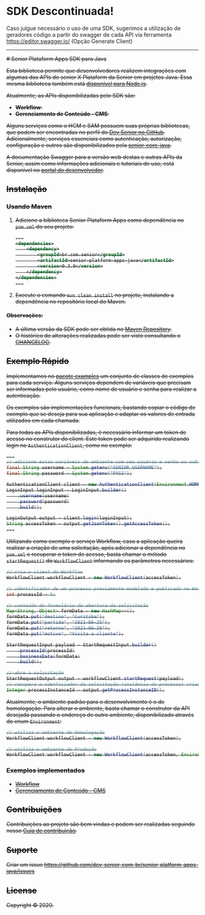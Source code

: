 # SDK Descontinuada!

Caso julgue necessário o uso de uma SDK, sugerimos a utilização de geradores código a partir do swagger de cada API via ferramenta https://editor.swagger.io/ (Opção Generate Client)

<hr />
<strike>
# Senior Plataform Apps SDK para Java

Esta biblioteca permite que desenvolvedores realizem integrações com algumas das APIs do senior X Plataform da Senior em projetos Java. Essa mesma biblioteca também está [disponível para Node.js](https://github.com/dev-senior-com-br/senior-platform-apps-node).

Atualmente, as APIs disponibilizadas pelo SDK são:
- **Workflow**: 
- **Gerenciamento de Conteúdo - CMS**: 

Alguns serviços como o HCM e SAM possuem suas próprias bibliotecas, que podem ser encontradas no perfil do [Dev Senior no GitHub](https://github.com/dev-senior-com-br). Adicionalmente, serviços essenciais como autenticação,  autorização, configuração e outros são disponibilizados pela [senior-core-java](https://github.com/dev-senior-com-br/senior-core-java).

A documentação Swagger para a versão web destas e outras APIs da Senior, assim como informações adicionais e tutoriais de uso, está disponível no [portal do desenvolvedor](https://dev.senior.com.br).

## Instalação

### Usando Maven
1. Adicione a biblioteca Senior Plataform Apps como dependência no `pom.xml` do seu projeto:
    ```xml
    ...
    <dependencies>
        <dependency>
            <groupId>br.com.senior</groupId>
            <artifactId>senior-platform-apps-java</artifactId>
            <version>0.3.0</version>
        </dependency>
    </dependencies>
    ...
    ```
2. Execute o comando `mvn clean install` no projeto, instalando a dependência no repositório local do Maven.

#### Observações:
- A última versão da SDK pode ser obtida no [Maven Repository](https://mvnrepository.com/artifact/br.com.senior/senior-platform-apps-java).
-  O histórico de alterações realizadas pode ser visto consultando o [CHANGELOG](./CHANGELOG.md). 

## Exemplo Rápido

Implementamos no [pacote examples](./examples/src/main/java/br/com/senior/plataform) um conjunto de classes de exemplos para cada serviço. Alguns serviços dependem de variáveis que precisam ser informadas pelo usuário, como nome de usuário e senha para realizar a autenticação.

Os exemplos são implementações funcionais, bastando copiar o código de exemplo que se deseja para sua aplicação e adaptar os valores de entrada utilizados em cada chamada.

Para todas as APIs disponibilizadas, é necessário informar um token de acesso no construtor do client. Este token pode ser adquirido realizando login no `AuthenticationClient`, como no exemplo:
```java
...
// adicione estas variáveis de ambiente com seu usuário e senha ou substitua seus valores aqui
final String username = System.getenv("SENIOR_USERNAME");
final String password = System.getenv("PASS");

AuthenticationClient client = new AuthenticationClient(Environment.HOMOLOG);
LoginInput loginInput = LoginInput.builder()
    .username(username)
    .password(password)
    .build();

LoginOutput output = client.login(loginInput);
String accessToken = output.getJsonToken().getAccessToken();
...
``` 

Utilizando como exemplo o serviço Workflow, caso a aplicação queira realizar a criação de uma solicitação, após adicionar a dependência no `pom.xml` e recuperar o token de acesso, basta chamar o método `startRequest()` do `WorkflowClient` informando os parâmetros necessários:

```java
// cria o client do Workflow
WorkflowClient workflowClient = new WorkflowClient(accessToken);

// identificador de um processo previamente modelado e publicado no Workflow
int processId = 5;

// conteúdo do formulário de abertura da solicitação
Map<String, Object> formData = new HashMap<>();
formData.put("destino", "Curitiba");
formData.put("partida", "2021-06-25");
formData.put("retorno", "2021-06-28");
formData.put("motivo", "Visita a cliente");

StartRequestInput payload = StartRequestInput.builder()
    .processId(processId)
    .businessData(formData)
    .build();

// abre a solicitação
StartRequestOutput output = workflowClient.startRequest(payload);
// recupera o idenficiador da solicitação (instância do processo) criada
Integer processInstanceId = output.getProcessInstanceID();
```

Atualmente, o ambiente padrão para o desenvolvimento é o de homologação.
Para alterar o ambiente, basta chamar o construtor da API desejada passando o endereço de outro ambiente, disponibilizado através do enum `Environment`:

```java
// utiliza o ambiente de Homologação
WorkflowClient workflowClient = new WorkflowClient(accessToken);

// utiliza o ambiente de Produção
WorkflowClient workflowClient = new WorkflowClient(accessToken, Environment.PROD);
```

### Exemplos implementados

- [Workflow](examples/src/main/java/br/com/senior/plataform/workflow/WorkflowClientExample.java)
- [Gerenciamento de Conteúdo - CMS](examples/src/main/java/br/com/senior/plataform/cms/CmsClientExample.java)

## Contribuições

Contribuições ao projeto são bem vindas e podem ser realizadas seguindo nosso [Guia de contribuição](https://dev.senior.com.br/guia-de-contribuicao/).

## Suporte

Criar um issue https://github.com/dev-senior-com-br/senior-platform-apps-java/issues

## License

Copyright © 2020.
</strike>
